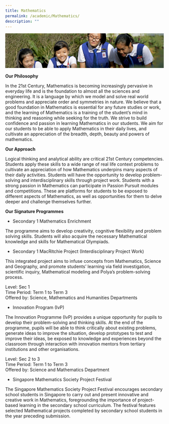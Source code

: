 ```yaml
---
title: Mathematics
permalink: /academic/Mathematics/
description: ""
---
```



![](/images/Learning-@-St-Nicks_v2.jpg)

<b>Our Philosophy</b>  

In the 21st Century, Mathematics is becoming increasingly pervasive in everyday life and is the foundation to almost all the sciences and engineering. It is a language by which we model and solve real world problems and appreciate order and symmetries in nature. We believe that a good foundation in Mathematics is essential for any future studies or work, and the learning of Mathematics is a training of the student’s mind in thinking and reasoning while seeking for the truth. We strive to build confidence and passion in learning Mathematics in our students. We aim for our students to be able to apply Mathematics in their daily lives, and cultivate an appreciation of the breadth, depth, beauty and powers of mathematics.  
  
<b>Our Approach</b>  
  
Logical thinking and analytical ability are critical 21st Century competencies. Students apply these skills to a wide range of real life context problems to cultivate an appreciation of how Mathematics underpins many aspects of their daily activities. Students will have the opportunity to develop problem-solving and interdisciplinary skills through project work. Students with a strong passion in Mathematics can participate in Passion Pursuit modules and competitions. These are platforms for students to be exposed to different aspects of Mathematics, as well as opportunities for them to delve deeper and challenge themselves further.  
  
<b>Our Signature Programmes</b>  
  

*     
    Secondary 1 Mathematics Enrichment

  
The programme aims to develop creativity, cognitive flexibility and problem solving skills. Students will also acquire the necessary Mathematical knowledge and skills for Mathematical Olympiads.  
  

*     
    Secondary 1 MacRitchie Project (Interdisciplinary Project Work)

  
This integrated project aims to infuse concepts from Mathematics, Science and Geography, and promote students’ learning via field investigation, scientific inquiry, Mathematical modeling and Polya’s problem-solving process.  
  
Level: Sec 1   
  Time Period: Term 1 to Term 3   
  Offered by: Science, Mathematics and Humanities Departments  
  
  

*   Innovation Program (IvP)

  
The Innovation Programme (IvP) provides a unique opportunity for pupils to develop their problem-solving and thinking skills. At the end of the programme, pupils will be able to think critically about existing problems, generate ideas to improve the situation, develop prototypes to test and improve their ideas, be exposed to knowledge and experiences beyond the classroom through interaction with innovation mentors from tertiary institutions and other organisations.  
  
Level: Sec 2 to 3  
  Time Period: Term 1 to Term 3  
  Offered by: Science and Mathematics Department   
  

*   Singapore Mathematics Society Project Festival  
    

  
The Singapore Mathematics Society Project Festival encourages secondary school students in Singapore to carry out and present innovative and creative work in Mathematics, foregrounding the importance of project-based learning in the secondary school curriculum. The festival features selected Mathematical projects completed by secondary school students in the year preceding submission.
